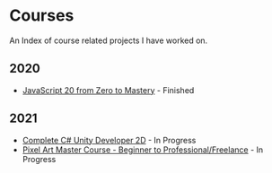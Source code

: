 # Courses
An Index of course related projects I have worked on.

## 2020
- [JavaScript 20 from Zero to Mastery](https://github.com/rperry99/ztm-20-javascript-projects) - Finished

## 2021
- [Complete C# Unity Developer 2D](https://github.com/rperry99/complete-csharp-unity-developer-2d) - In Progress
- [Pixel Art Master Course - Beginner to Professional/Freelance](https://github.com/rperry99/Pixel-art-master-course) - In Progress
